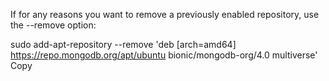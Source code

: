 If for any reasons you want to remove a previously enabled repository, use the --remove option:

sudo add-apt-repository --remove 'deb [arch=amd64] https://repo.mongodb.org/apt/ubuntu bionic/mongodb-org/4.0 multiverse'
Copy
